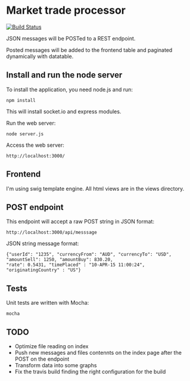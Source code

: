 Market trade processor
=============================

[![Build Status](https://travis-ci.org/andreafiori/market-trade-processor-socketio.svg?branch=master)](https://travis-ci.org/andreafiori/market-trade-processor-socketio)

JSON messages will be POSTed to a REST endpoint.

Posted messages will be added to the frontend table and paginated dynamically with datatable.

Install and run the node server 
-----------------------------------------------------------------

To install the application, you need node.js and run:

	npm install

This will install socket.io and express modules.

Run the web server:

	node server.js

Access the web server:

	http://localhost:3000/

Frontend
-----------------------------------------------------------------

I'm using swig template engine. All html views are in the views directory.

POST endpoint
-----------------------------------------------------------------

This endpoint will accept a raw POST string in JSON format:

	http://localhost:3000/api/messsage
	
JSON string message format:

	{"userId": "1235", "currencyFrom": "AUD", "currencyTo": "USD", "amountSell": 1250, "amountBuy": 830.20, 
    "rate": 0.5431, "timePlaced" : "10-APR-15 11:00:24", "originatingCountry" : "US"}

Tests
-----------------------------------------------------------------

Unit tests are written with Mocha:

	mocha

TODO
-----------------------------------------------------------------

- Optimize file reading on index
- Push new messages and files contennts on the index page after the POST on the endpoint
- Transform data into some graphs
- Fix the travis build finding the right configuration for the build

